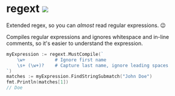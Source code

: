# regext <a href="https://gdziwoki.com/go/regext"><img src="https://img.shields.io/badge/gopages-reference-%235272B4" /></a>

Extended regex, so you can *almost* read regular expressions. 😉

Compiles regular expressions and ignores whitespace and in-line comments, so it's easier to understand the expression.

```go
myExpression := regext.MustCompile(`
    \w+           # Ignore first name
    \s+ (\w+)?    # Capture last name, ignore leading spaces
`)
matches := myExpression.FindStringSubmatch("John Doe")
fmt.Println(matches[1])
// Doe
```
